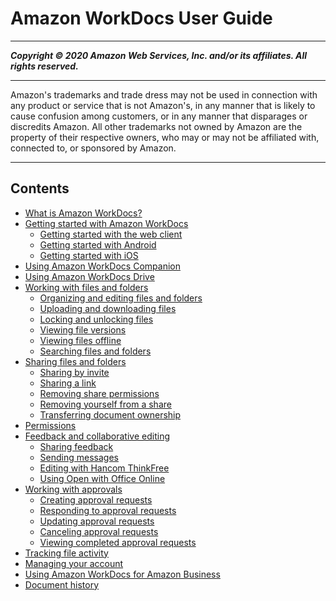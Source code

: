 # Amazon WorkDocs User Guide

-----
*****Copyright &copy; 2020 Amazon Web Services, Inc. and/or its affiliates. All rights reserved.*****

-----
Amazon's trademarks and trade dress may not be used in 
     connection with any product or service that is not Amazon's, 
     in any manner that is likely to cause confusion among customers, 
     or in any manner that disparages or discredits Amazon. All other 
     trademarks not owned by Amazon are the property of their respective
     owners, who may or may not be affiliated with, connected to, or 
     sponsored by Amazon.

-----
## Contents
+ [What is Amazon WorkDocs?](what_is.md)
+ [Getting started with Amazon WorkDocs](getting_started.md)
   + [Getting started with the web client](web_client_help.md)
   + [Getting started with Android](android_phone_client_help.md)
   + [Getting started with iOS](iphone_client_help.md)
+ [Using Amazon WorkDocs Companion](companion.md)
+ [Using Amazon WorkDocs Drive](workdocs_drive_help.md)
+ [Working with files and folders](working-docs.md)
   + [Organizing and editing files and folders](client_folders.md)
   + [Uploading and downloading files](client_add_files.md)
   + [Locking and unlocking files](client_lock_files.md)
   + [Viewing file versions](client_file_versions.md)
   + [Viewing files offline](view-offline.md)
   + [Searching files and folders](search.md)
+ [Sharing files and folders](share-docs.md)
   + [Sharing by invite](share-invite.md)
   + [Sharing a link](web_share_link.md)
   + [Removing share permissions](revoke_share.md)
   + [Removing yourself from a share](unshare_yourself.md)
   + [Transferring document ownership](transfer_owner.md)
+ [Permissions](permissions.md)
+ [Feedback and collaborative editing](collab-editing.md)
   + [Sharing feedback](feedback.md)
   + [Sending messages](client_message.md)
   + [Editing with Hancom ThinkFree](hancom-online-edit.md)
   + [Using Open with Office Online](office-online.md)
+ [Working with approvals](approvals.md)
   + [Creating approval requests](create-approval.md)
   + [Responding to approval requests](respond-approval.md)
   + [Updating approval requests](update-approval.md)
   + [Canceling approval requests](cancel-approval.md)
   + [Viewing completed approval requests](view-approval.md)
+ [Tracking file activity](activity_feed.md)
+ [Managing your account](manage_account.md)
+ [Using Amazon WorkDocs for Amazon Business](workdocs-amazon-business.md)
+ [Document history](document_history.md)